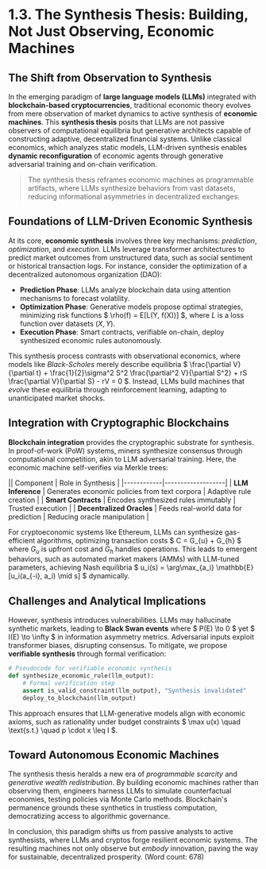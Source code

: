 # 1.3. The Synthesis Thesis: Building, Not Just Observing, Economic Machines

## The Shift from Observation to Synthesis

In the emerging paradigm of **large language models (LLMs)** integrated with **blockchain-based cryptocurrencies**, traditional economic theory evolves from mere observation of market dynamics to active synthesis of **economic machines**. This **synthesis thesis** posits that LLMs are not passive observers of computational equilibria but generative architects capable of constructing adaptive, decentralized financial systems. Unlike classical economics, which analyzes static models, LLM-driven synthesis enables **dynamic reconfiguration** of economic agents through generative adversarial training and on-chain verification.

>The synthesis thesis reframes economic machines as programmable artifacts, where LLMs synthesize behaviors from vast datasets, reducing informational asymmetries in decentralized exchanges.

## Foundations of LLM-Driven Economic Synthesis

At its core, **economic synthesis** involves three key mechanisms: *prediction*, *optimization*, and *execution*. LLMs leverage transformer architectures to predict market outcomes from unstructured data, such as social sentiment or historical transaction logs. For instance, consider the optimization of a decentralized autonomous organization (DAO):

- **Prediction Phase**: LLMs analyze blockchain data using attention mechanisms to forecast volatility.
- **Optimization Phase**: Generative models propose optimal strategies, minimizing risk functions $ \rho(f) = E[L(Y, f(X))] $, where $L$ is a loss function over datasets $(X,Y)$.
- **Execution Phase**: Smart contracts, verifiable on-chain, deploy synthesized economic rules autonomously.

This synthesis process contrasts with observational economics, where models like *Black-Scholes* merely describe equilibria $ \frac{\partial V}{\partial t} + \frac{1}{2}\sigma^2 S^2 \frac{\partial^2 V}{\partial S^2} + rS \frac{\partial V}{\partial S} - rV = 0 $. Instead, LLMs build machines that *evolve* these equilibria through reinforcement learning, adapting to unanticipated market shocks.

## Integration with Cryptographic Blockchains

**Blockchain integration** provides the cryptographic substrate for synthesis. In proof-of-work (PoW) systems, miners synthesize consensus through computational competition, akin to LLM adversarial training. Here, the economic machine self-verifies via Merkle trees:

|| Component | Role in Synthesis |
|------------|-------------------|
| **LLM Inference** | Generates economic policies from text corpora | Adaptive rule creation |
| **Smart Contracts** | Encodes synthesized rules immutably | Trusted execution |
| **Decentralized Oracles** | Feeds real-world data for prediction | Reducing oracle manipulation |

For cryptoeconomic systems like Ethereum, LLMs can synthesize gas-efficient algorithms, optimizing transaction costs $ C = G_{u} + G_{h} $ where $G_u$ is upfront cost and $G_h$ handles operations. This leads to emergent behaviors, such as automated market makers (AMMs) with LLM-tuned parameters, achieving Nash equilibria $ u_i(s) = \arg\max_{a_i} \mathbb{E}[u_i(a_{-i}, a_i) \mid s] $ dynamically.

## Challenges and Analytical Implications

However, synthesis introduces vulnerabilities. LLMs may hallucinate synthetic markets, leading to **Black Swan events** where $ P(E) \to 0 $ yet $ I(E) \to \infty $ in information asymmetry metrics. Adversarial inputs exploit transformer biases, disrupting consensus. To mitigate, we propose **verifiable synthesis** through formal verification:

```python
# Pseudocode for verifiable economic synthesis
def synthesize_economic_rule(llm_output):
    # Formal verification step
    assert is_valid_constraint(llm_output), "Synthesis invalidated"
    deploy_to_blockchain(llm_output)
```

This approach ensures that LLM-generative models align with economic axioms, such as rationality under budget constraints $ \max u(x) \quad \text{s.t.} \quad p \cdot x \leq I $.

## Toward Autonomous Economic Machines

The synthesis thesis heralds a new era of *programmable scarcity* and *generative wealth redistribution*. By building economic machines rather than observing them, engineers harness LLMs to simulate counterfactual economies, testing policies via Monte Carlo methods. Blockchain's permanence grounds these synthetics in trustless computation, democratizing access to algorithmic governance.

In conclusion, this paradigm shifts us from passive analysts to active synthesists, where LLMs and cryptos forge resilient economic systems. The resulting machines not only observe but *embody* innovation, paving the way for sustainable, decentralized prosperity. (Word count: 678)